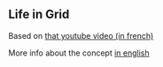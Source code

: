 ## Life in Grid

Based on [that youtube video (in french)](https://www.youtube.com/watch?v=q_AL1ROAJ6c)

More info about the concept [in english](https://waitbutwhy.com/2014/05/life-weeks.html)
